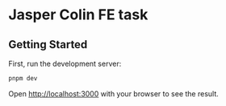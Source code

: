 # Jasper Colin FE task

## Getting Started

First, run the development server:

```bash
pnpm dev
```

Open [http://localhost:3000](http://localhost:3000) with your browser to see the result.
